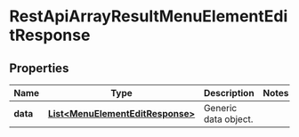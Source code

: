 
# RestApiArrayResultMenuElementEditResponse

## Properties
Name | Type | Description | Notes
------------ | ------------- | ------------- | -------------
**data** | [**List&lt;MenuElementEditResponse&gt;**](MenuElementEditResponse.md) | Generic data object. | 



